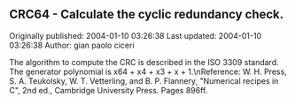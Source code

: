 ## CRC64 - Calculate the cyclic redundancy check.

Originally published: 2004-01-10 03:26:38
Last updated: 2004-01-10 03:26:38
Author: gian paolo ciceri

The algorithm to compute the CRC is described in the ISO 3309 standard.  The generator polynomial is x64 + x4 + x3 + x + 1.\nReference: W. H. Press, S. A. Teukolsky, W. T. Vetterling, and B. P. Flannery, "Numerical recipes in C", 2nd ed., Cambridge University Press. Pages 896ff.